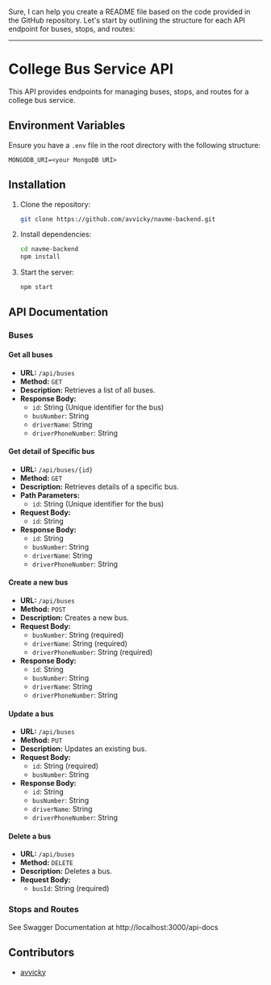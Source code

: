 Sure, I can help you create a README file based on the code provided in the GitHub repository. Let's start by outlining the structure for each API endpoint for buses, stops, and routes:

---

# College Bus Service API

This API provides endpoints for managing buses, stops, and routes for a college bus service.

## Environment Variables

Ensure you have a `.env` file in the root directory with the following structure:

```
MONGODB_URI=<your MongoDB URI>
```

## Installation

1. Clone the repository:

   ```bash
   git clone https://github.com/avvicky/navme-backend.git
   ```

2. Install dependencies:

   ```bash
   cd navme-backend
   npm install
   ```

3. Start the server:

   ```bash
   npm start
   ```

## API Documentation

### Buses

#### Get all buses

- **URL:** `/api/buses`
- **Method:** `GET`
- **Description:** Retrieves a list of all buses.
- **Response Body:**
  - `id`: String (Unique identifier for the bus)
  - `busNumber`: String
  - `driverName`: String
  - `driverPhoneNumber`: String

#### Get detail of Specific bus

- **URL:** `/api/buses/{id}`
- **Method:** `GET`
- **Description:** Retrieves details of a specific bus.
- **Path Parameters:**
  - `id`: String (Unique identifier for the bus)
- **Request Body:**
  - `id`: String
- **Response Body:**
  - `id`: String
  - `busNumber`: String
  - `driverName`: String
  - `driverPhoneNumber`: String

#### Create a new bus

- **URL:** `/api/buses`
- **Method:** `POST`
- **Description:** Creates a new bus.
- **Request Body:**
  - `busNumber`: String (required)
  - `driverName`: String (required)
  - `driverPhoneNumber`: String (required)
- **Response Body:**
  - `id`: String
  - `busNumber`: String
  - `driverName`: String
  - `driverPhoneNumber`: String

#### Update a bus

- **URL:** `/api/buses`
- **Method:** `PUT`
- **Description:** Updates an existing bus.
- **Request Body:**
  - `id`: String (required)
  - `busNumber`: String
- **Response Body:**
  - `id`: String
  - `busNumber`: String
  - `driverName`: String
  - `driverPhoneNumber`: String

#### Delete a bus

- **URL:** `/api/buses`
- **Method:** `DELETE`
- **Description:** Deletes a bus.
- **Request Body:**
  - `busId`: String (required)

### Stops and Routes

See Swagger Documentation at http://localhost:3000/api-docs

## Contributors

- [avvicky](https://github.com/avvicky)
